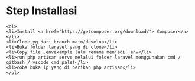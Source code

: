 <h1>Step Installasi</h1>

    <ol>
    <li>Install <a href='https://getcomposer.org/download/'> Composer</a> </li>
    <li>Clone yg dari branch main/develop</li>
    <li>Buka folder laravel yang di clone</li>
    <li>Copy file .envexample lalu rename menjadi .env</li>
    <li>run php artisan serve melalui folder laravel menggunakan cmd / gitbash / vscode cmd palet</li>
    <li>coba buka ip yang di berikan php artisan</li>
    </ol>
